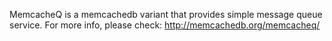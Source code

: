 MemcacheQ is a memcachedb variant that provides simple message queue service. For more info, please check: http://memcachedb.org/memcacheq/